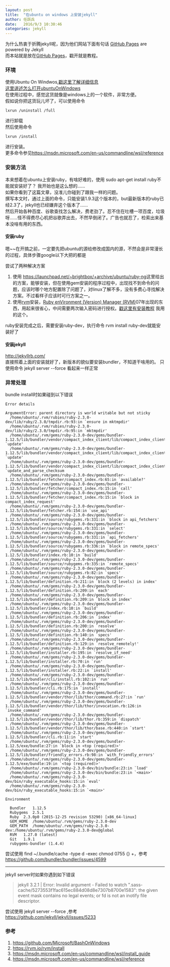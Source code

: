 ```yaml
---
layout: post
title:  "在ubuntu on windows 上安装jekyll"
author:	任跃兵
date:   2016/9/3 10:30:46         
categories: jekyll
---
```

为什么热衷于折腾jekyll呢，因为他们网站下面有句话  [GitHub Pages](https://pages.github.com/) are powered by Jekyll  
而本站就是放在[GitHub Pages](https://pages.github.com/)，戳开就是教程。 

### 环境
使用Ubuntu On Windwos,[戳这里了解详细信息](https://github.com/Microsoft/BashOnWindows)   
[这里讲述怎么打开ubuntuOnWindows](https://msdn.microsoft.com/en-us/commandline/wsl/install_guide)   
在使用过程中，感觉这货就像是windows上的一个软件，非常方便。  
假如说你把这货玩儿坏了，可以使用命令 

	lxrun /uninstall /full  

进行卸载  
然后使用命令  

	lxrun /install 

进行安装。  
更多命令参见<https://msdn.microsoft.com/en-us/commandline/wsl/reference>

### 安装方法
本来想着在ubuntu上安装ruby，有啥好难的，使用 sudo apt-get install ruby不能就安装好了？
我开始也是这么想的……   
如果你看到了这篇文章，没准儿你碰到了跟我一样的问题。  
撰写本文时，通过上面的命令，只能安装1.9.3这个版本的，but最新版本的ruby已经2.3了，jekyll也已经嫌弃这个版本了……   
然后开始各种百度、谷歌查找怎么解决，费老劲了。忍不住在吐槽一项百度，垃圾呀……怪不得费尽心机把谷歌弄出去，不然早倒闭了。广告也就忍了，检索出来基本没啥有用的东西。   

#### 安装ruby
嗯~~在开搞之前，一定要先把ubuntu的源给修改成国内的源，不然会是非常漫长的过程，具体步骤google以下大把的都是   

尝试了两种解决方案  
1. 使用  <https://launchpad.net/~brightbox/+archive/ubuntu/ruby-ng>这里给出的方案，能够安装，但在使用gem安装的程序过程中，出现找不到命令的问题，应该时哪个地方配置除了问题了，对linux了解不多，没有多费心寻找解决方案。不过看样子应该时可行方案之一。  
1. 使用[rvm](https://rvm.io/rvm/install)安装，[Ruby enVironment (Version) Manager (RVM)](https://rvm.io/rvm/about)07年出现的东西，用起来很省心，中间需要两次输入密码进行授权。[戳这里有安装教程](https://rvm.io/rvm/install) 我用的这个。

ruby安装完成之后，需要安装ruby-dev，执行命令 rvm install ruby-dev就能安装好了

#### 安装jekyll 
<http://jekyllrb.com/>  
直接照着上面的安装就好了，新版本的貌似要安装bundler，不知道干啥用的。
只使用命令 jekyll server --force 看起来一样正常 

### 异常处理

bundle install时如果碰到以下错误 

	Error details

    ArgumentError: parent directory is world writable but not sticky
      /home/ubuntu/.rvm/rubies/ruby-2.3.0-dev/lib/ruby/2.3.0/tmpdir.rb:93:in `ensure in mktmpdir'
      /home/ubuntu/.rvm/rubies/ruby-2.3.0-dev/lib/ruby/2.3.0/tmpdir.rb:95:in `mktmpdir'
      /home/ubuntu/.rvm/gems/ruby-2.3.0-dev/gems/bundler-1.12.5/lib/bundler/vendor/compact_index_client/lib/compact_index_client/updater.rb:29:in `update'
      /home/ubuntu/.rvm/gems/ruby-2.3.0-dev/gems/bundler-1.12.5/lib/bundler/vendor/compact_index_client/lib/compact_index_client.rb:64:in `update'
      /home/ubuntu/.rvm/gems/ruby-2.3.0-dev/gems/bundler-1.12.5/lib/bundler/vendor/compact_index_client/lib/compact_index_client.rb:55:in `update_and_parse_checksum
      /home/ubuntu/.rvm/gems/ruby-2.3.0-dev/gems/bundler-1.12.5/lib/bundler/fetcher/compact_index.rb:65:in `available?'
      /home/ubuntu/.rvm/gems/ruby-2.3.0-dev/gems/bundler-1.12.5/lib/bundler/fetcher/compact_index.rb:15:in `call'
      /home/ubuntu/.rvm/gems/ruby-2.3.0-dev/gems/bundler-1.12.5/lib/bundler/fetcher/compact_index.rb:15:in `block in compact_index_request'
      /home/ubuntu/.rvm/gems/ruby-2.3.0-dev/gems/bundler-1.12.5/lib/bundler/fetcher.rb:154:in `use_api'
      /home/ubuntu/.rvm/gems/ruby-2.3.0-dev/gems/bundler-1.12.5/lib/bundler/source/rubygems.rb:331:in `block in api_fetchers'
      /home/ubuntu/.rvm/gems/ruby-2.3.0-dev/gems/bundler-1.12.5/lib/bundler/source/rubygems.rb:331:in `select'
      /home/ubuntu/.rvm/gems/ruby-2.3.0-dev/gems/bundler-1.12.5/lib/bundler/source/rubygems.rb:331:in `api_fetchers'
      /home/ubuntu/.rvm/gems/ruby-2.3.0-dev/gems/bundler-1.12.5/lib/bundler/source/rubygems.rb:336:in `block in remote_specs'
      /home/ubuntu/.rvm/gems/ruby-2.3.0-dev/gems/bundler-1.12.5/lib/bundler/index.rb:10:in `build'
      /home/ubuntu/.rvm/gems/ruby-2.3.0-dev/gems/bundler-1.12.5/lib/bundler/source/rubygems.rb:335:in `remote_specs'
      /home/ubuntu/.rvm/gems/ruby-2.3.0-dev/gems/bundler-1.12.5/lib/bundler/source/rubygems.rb:82:in `specs'
      /home/ubuntu/.rvm/gems/ruby-2.3.0-dev/gems/bundler-1.12.5/lib/bundler/definition.rb:211:in `block (2 levels) in index'
      /home/ubuntu/.rvm/gems/ruby-2.3.0-dev/gems/bundler-1.12.5/lib/bundler/definition.rb:209:in `each'
      /home/ubuntu/.rvm/gems/ruby-2.3.0-dev/gems/bundler-1.12.5/lib/bundler/definition.rb:209:in `block in index'
      /home/ubuntu/.rvm/gems/ruby-2.3.0-dev/gems/bundler-1.12.5/lib/bundler/index.rb:10:in `build'
      /home/ubuntu/.rvm/gems/ruby-2.3.0-dev/gems/bundler-1.12.5/lib/bundler/definition.rb:206:in `index'
      /home/ubuntu/.rvm/gems/ruby-2.3.0-dev/gems/bundler-1.12.5/lib/bundler/definition.rb:200:in `resolve'
      /home/ubuntu/.rvm/gems/ruby-2.3.0-dev/gems/bundler-1.12.5/lib/bundler/definition.rb:140:in `specs'
      /home/ubuntu/.rvm/gems/ruby-2.3.0-dev/gems/bundler-1.12.5/lib/bundler/definition.rb:129:in `resolve_remotely!'
      /home/ubuntu/.rvm/gems/ruby-2.3.0-dev/gems/bundler-1.12.5/lib/bundler/installer.rb:195:in `resolve_if_need'
      /home/ubuntu/.rvm/gems/ruby-2.3.0-dev/gems/bundler-1.12.5/lib/bundler/installer.rb:70:in `run'
      /home/ubuntu/.rvm/gems/ruby-2.3.0-dev/gems/bundler-1.12.5/lib/bundler/installer.rb:22:in `install'
      /home/ubuntu/.rvm/gems/ruby-2.3.0-dev/gems/bundler-1.12.5/lib/bundler/cli/install.rb:102:in `run'
      /home/ubuntu/.rvm/gems/ruby-2.3.0-dev/gems/bundler-1.12.5/lib/bundler/cli.rb:175:in `install'
      /home/ubuntu/.rvm/gems/ruby-2.3.0-dev/gems/bundler-1.12.5/lib/bundler/vendor/thor/lib/thor/command.rb:27:in `run'
      /home/ubuntu/.rvm/gems/ruby-2.3.0-dev/gems/bundler-1.12.5/lib/bundler/vendor/thor/lib/thor/invocation.rb:126:in `invoke_command'
      /home/ubuntu/.rvm/gems/ruby-2.3.0-dev/gems/bundler-1.12.5/lib/bundler/vendor/thor/lib/thor.rb:359:in `dispatch'
      /home/ubuntu/.rvm/gems/ruby-2.3.0-dev/gems/bundler-1.12.5/lib/bundler/vendor/thor/lib/thor/base.rb:440:in `start'
      /home/ubuntu/.rvm/gems/ruby-2.3.0-dev/gems/bundler-1.12.5/lib/bundler/cli.rb:11:in `start'
      /home/ubuntu/.rvm/gems/ruby-2.3.0-dev/gems/bundler-1.12.5/exe/bundle:27:in `block in <top (required)>'
      /home/ubuntu/.rvm/gems/ruby-2.3.0-dev/gems/bundler-1.12.5/lib/bundler/friendly_errors.rb:98:in `with_friendly_errors'
      /home/ubuntu/.rvm/gems/ruby-2.3.0-dev/gems/bundler-1.12.5/exe/bundle:19:in `<top (required)>'
      /home/ubuntu/.rvm/gems/ruby-2.3.0-dev/bin/bundle:23:in `load'
      /home/ubuntu/.rvm/gems/ruby-2.3.0-dev/bin/bundle:23:in `<main>'
      /home/ubuntu/.rvm/gems/ruby-2.3.0-dev/bin/ruby_executable_hooks:15:in `eval'
      /home/ubuntu/.rvm/gems/ruby-2.3.0-dev/bin/ruby_executable_hooks:15:in `<main>'
    
    Environment
    
      Bundler   1.12.5
      Rubygems  2.5.1
      Ruby  2.3.0p0 (2015-12-25 revision 53290) [x86_64-linux]
      GEM_HOME  /home/ubuntu/.rvm/gems/ruby-2.3.0-dev
      GEM_PATH  /home/ubuntu/.rvm/gems/ruby-2.3.0-dev:/home/ubuntu/.rvm/gems/ruby-2.3.0-dev@global
      RVM   1.27.0 (latest)
      Git   1.9.1
      rubygems-bundler (1.4.4)

尝试使用 find ~/.bundle/cache -type d -exec chmod 0755 {} +，参考 <https://github.com/bundler/bundler/issues/4599>


----------

jekyll server时如果你遇到如下错误 
>jekyll 3.2.1 | Error:  Invalid argument - Failed to watch ".sass-cache/5273553f1fac615ec884d08d8e7307b8700e1583": the given event mask contains no legal events; or fd is not an inotify file descriptor.

尝试使用 jekyll server --force ,参考 <https://github.com/jekyll/jekyll/issues/5233> 



###  参考  
1. <https://github.com/Microsoft/BashOnWindows>    
1. <https://rvm.io/rvm/install>       
1. <https://msdn.microsoft.com/en-us/commandline/wsl/install_guide>  
1. <https://msdn.microsoft.com/en-us/commandline/wsl/reference>  